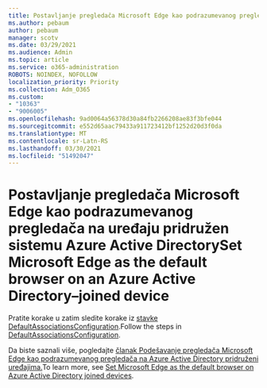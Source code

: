 ```yaml
---
title: Postavljanje pregledača Microsoft Edge kao podrazumevanog pregledača na uređaju pridružen sistemu Azure Active Directory
ms.author: pebaum
author: pebaum
manager: scotv
ms.date: 03/29/2021
ms.audience: Admin
ms.topic: article
ms.service: o365-administration
ROBOTS: NOINDEX, NOFOLLOW
localization_priority: Priority
ms.collection: Adm_O365
ms.custom:
- "10363"
- "9006005"
ms.openlocfilehash: 9ad0064a56378d30a84fb2266208ae83f3bfe044
ms.sourcegitcommit: e552d65aac79433a911723412bf1252d20d3f0da
ms.translationtype: MT
ms.contentlocale: sr-Latn-RS
ms.lasthandoff: 03/30/2021
ms.locfileid: "51492047"
---
```

# <a name="set-microsoft-edge-as-the-default-browser-on-an-azure-active-directoryjoined-device"></a><span data-ttu-id="ac654-102">Postavljanje pregledača Microsoft Edge kao podrazumevanog pregledača na uređaju pridružen sistemu Azure Active Directory</span><span class="sxs-lookup"><span data-stu-id="ac654-102">Set Microsoft Edge as the default browser on an Azure Active Directory–joined device</span></span>

<span data-ttu-id="ac654-103">Pratite korake u zatim sledite korake iz [stavke DefaultAssociationsConfiguration](https://go.microsoft.com/fwlink/?linkid=2132650).</span><span class="sxs-lookup"><span data-stu-id="ac654-103">Follow the steps in [DefaultAssociationsConfiguration](https://go.microsoft.com/fwlink/?linkid=2132650).</span></span>

<span data-ttu-id="ac654-104">Da biste saznali više, pogledajte [članak Podešavanje pregledača Microsoft Edge kao podrazumevanog pregledača na Azure Active Directory pridruženi uređajima.](https://go.microsoft.com/fwlink/?linkid=2132440)</span><span class="sxs-lookup"><span data-stu-id="ac654-104">To learn more, see [Set Microsoft Edge as the default browser on Azure Active Directory joined devices](https://go.microsoft.com/fwlink/?linkid=2132440).</span></span>
